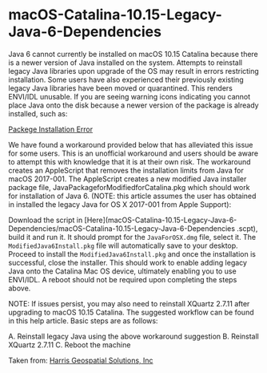 # macOS-Catalina-10.15-Legacy-Java-6-Dependencies

Java 6 cannot currently be installed on macOS 10.15 Catalina because there is a newer version of Java installed on the system. Attempts to reinstall legacy Java libraries upon upgrade of the OS may result in errors restricting installation. Some users have also experienced their previously existing legacy Java libraries have been moved or quarantined. This renders ENVI/IDL unusable. If you are seeing warning icons indicating you cannot place Java onto the disk because a newer version of the package is already installed, such as:

[Packege Installation Error](JavaWarning_1.png)

We have found a workaround provided below that has alleviated this issue for some users. This is an unofficial workaround and users should be aware to attempt this with knowledge that it is at their own risk. The workaround creates an AppleScript that removes the installation limits from Java for macOS 2017-001. The AppleScript creates a new modified Java installer package file, JavaPackageforModifiedforCatalina.pkg which should work for installation of Java 6. (NOTE: this article assumes the user has obtained in installed the legacy Java for OS X 2017-001 from Apple Support):

Download the script in [Here](macOS-Catalina-10.15-Legacy-Java-6-Dependencies/macOS-Catalina-10.15-Legacy-Java-6-Dependencies .scpt), build it and run it. It should prompt for the ```JavaForOSX.dmg``` file, select it. The ```ModifiedJava6Install.pkg``` file will automatically save to your desktop. Proceed to install the ```ModifiedJava6Install.pkg``` and once the installation is successful, close the installer. This should work to enable adding legacy Java onto the Catalina Mac OS device, ultimately enabling you to use ENVI/IDL. A reboot should not be required upon completing the steps above.


NOTE: If issues persist, you may also need to reinstall XQuartz 2.7.11 after upgrading to macOS 10.15 Catalina. The suggested workflow can be found in this help article. Basic steps are as follows: 

  A. Reinstall legacy Java using the above workaround suggestion
  B. Reinstall XQuartz 2.7.11
  C. Reboot the machine


Taken from: [Harris Geospatial Solutions, Inc](https://www.harrisgeospatial.com/Support/Self-Help-Tools/Help-Articles/Help-Articles-Detail/ArtMID/10220/ArticleID/23780/macOS-Catalina-1015-ENVIIDL-and-Legacy-Java-6-Dependencies)
